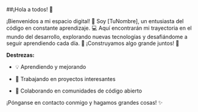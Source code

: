 ##¡Hola a todos! 👋

¡Bienvenidos a mi espacio digital! 🚀 Soy [TuNombre], un entusiasta del código en constante aprendizaje. 💻 Aquí encontrarán mi trayectoria en el mundo del desarrollo, explorando nuevas tecnologías y desafiándome a seguir aprendiendo cada día. 🌱 ¡Construyamos algo grande juntos! 🌟

**Destrezas:**

 - 💡 Aprendiendo y mejorando

 - 🚧 Trabajando en proyectos interesantes

 - 🤝 Colaborando en comunidades de código abierto

¡Pónganse en contacto conmigo y hagamos grandes cosas! ✨
